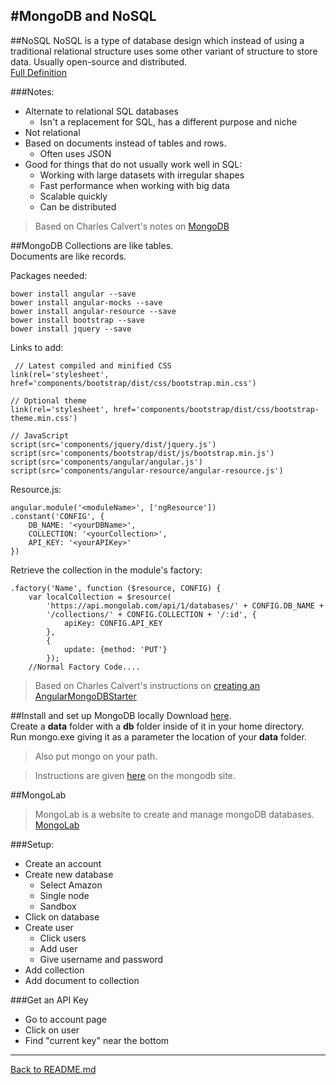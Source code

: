 #MongoDB and NoSQL
-----------------
##NoSQL
NoSQL is a type of database design which instead of using a traditional relational structure uses some other variant of structure to store data. 
Usually open-source and distributed.  
[Full Definition](http://nosql-database.org/)

###Notes:
 - Alternate to relational SQL databases
	 - Isn't a replacement for SQL, has a different purpose and niche
 - Not relational
 - Based on documents instead of tables and rows.
	 - Often uses JSON
 - Good for things that do not usually work well in SQL:
	 - Working with large datasets with irregular shapes
	 - Fast performance when working with big data
	 - Scalable quickly
	 - Can be distributed
 

>Based on Charles Calvert's notes on [MongoDB](http://bit.ly/elf-mongo)

##MongoDB
Collections are like tables.  
Documents are like records.

Packages needed:  

	bower install angular --save
	bower install angular-mocks --save
	bower install angular-resource --save
	bower install bootstrap --save
	bower install jquery --save

Links to add:  

	 // Latest compiled and minified CSS
    link(rel='stylesheet', href='components/bootstrap/dist/css/bootstrap.min.css')

    // Optional theme
    link(rel='stylesheet', href='components/bootstrap/dist/css/bootstrap-theme.min.css')

    // JavaScript
    script(src='components/jquery/dist/jquery.js')
    script(src='components/bootstrap/dist/js/bootstrap.min.js')
    script(src='components/angular/angular.js')
    script(src='components/angular-resource/angular-resource.js')

Resource.js:  

	angular.module('<moduleName>', ['ngResource'])
    .constant('CONFIG', {
        DB_NAME: '<yourDBName>',
        COLLECTION: '<yourCollection>',
        API_KEY: '<yourAPIKey>'
    })
	
Retrieve the collection in the module's factory:  

	.factory('Name', function ($resource, CONFIG) {
        var localCollection = $resource(
            'https://api.mongolab.com/api/1/databases/' + CONFIG.DB_NAME +
            '/collections/' + CONFIG.COLLECTION + '/:id', {
                apiKey: CONFIG.API_KEY
            },
            {
                update: {method: 'PUT'}
            });
		//Normal Factory Code....

>Based on Charles Calvert's instructions on [creating an AngularMongoDBStarter](http://www.ccalvert.net/books/CloudNotes/Assignments/AngularMongoDbStarter.html)

##Install and set up MongoDB locally
Download [here](http://www.mongodb.org/downloads).  
Create a **data** folder with a **db** folder inside of it in your home directory.  
Run mongo.exe giving it as a parameter the location of your **data** folder.
>Also put mongo on your path.


>Instructions are given [here](http://docs.mongodb.org/manual/) on the mongodb site.

##MongoLab
>MongoLab is a website to create and manage mongoDB databases.
[MongoLab](https://mongolab.com/)  


###Setup:
 - Create an account
 - Create new database
	 - Select Amazon
	 - Single node
	 - Sandbox
 - Click on database
 - Create user
	 - Click users
	 - Add user
	 - Give username and password
 - Add collection
 - Add document to collection


###Get an API Key
 - Go to account page
 - Click on user
 - Find "current key" near the bottom

-----------------------
[Back to README.md](https://github.com/SamanthaHoke/Markdown-Documents/blob/master/README.md)